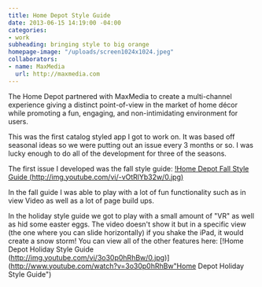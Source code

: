 ```yaml
---
title: Home Depot Style Guide
date: 2013-06-15 14:19:00 -04:00
categories:
- work
subheading: bringing style to big orange
homepage-image: "/uploads/screen1024x1024.jpeg"
collaborators:
- name: MaxMedia
  url: http://maxmedia.com
---
```


The Home Depot partnered with MaxMedia to create a multi-channel experience giving a distinct point-of-view in the market of home décor while promoting a fun, engaging, and non-intimidating environment for users.

This was the first catalog styled app I got to work on. It was based off seasonal ideas so we were putting out an issue every 3 months or so. I was lucky enough to do all of the development for three of the seasons.

The first issue I developed was the fall style guide:
[!Home Depot Fall Style Guide (http://img.youtube.com/vi/-vOtRlYb32w/0.jpg)](http://www.youtube.com/watch?v=-vOtRlYb32w "Home Depot Fall Style Guide")  

In the fall guide I was able to play with a lot of fun functionality such as in view Video as well as a lot of page build ups. 


In the holiday style guide we got to play with a small amount of "VR" as well as hid some easter eggs. The video doesn't show it but in a specific view (the one where you can slide horizontally) if you shake the iPad, it would create a snow storm! You can view all of the other features here:
[!Home Depot Holiday Style Guide (http://img.youtube.com/vi/3o30p0hRhBw/0.jpg)](http://www.youtube.com/watch?v=3o30p0hRhBw"Home Depot Holiday Style Guide")  
